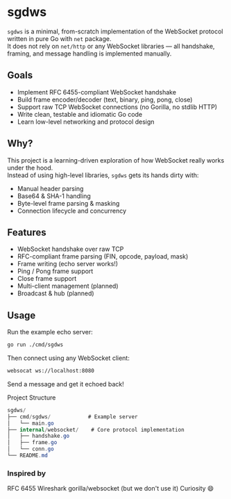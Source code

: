 # sgdws

`sgdws` is a minimal, from-scratch implementation of the WebSocket protocol written in pure Go with `net` package.  
It does not rely on `net/http` or any WebSocket libraries — all handshake, framing, and message handling is implemented manually.


## Goals

- Implement RFC 6455-compliant WebSocket handshake
- Build frame encoder/decoder (text, binary, ping, pong, close)
- Support raw TCP WebSocket connections (no Gorilla, no stdlib HTTP)
- Write clean, testable and idiomatic Go code
- Learn low-level networking and protocol design

## Why?

This project is a learning-driven exploration of how WebSocket really works under the hood.  
Instead of using high-level libraries, `sgdws` gets its hands dirty with:

- Manual header parsing
- Base64 & SHA-1 handling
- Byte-level frame parsing & masking
- Connection lifecycle and concurrency

## Features

- WebSocket handshake over raw TCP
- RFC-compliant frame parsing (FIN, opcode, payload, mask)
- Frame writing (echo server works!)
- Ping / Pong frame support
- Close frame support
- Multi-client management (planned)
- Broadcast & hub (planned)

## Usage

Run the example echo server:

```bash
go run ./cmd/sgdws
```

Then connect using any WebSocket client:

```bash
websocat ws://localhost:8080
```

Send a message and get it echoed back!

Project Structure
```cs
sgdws/
├── cmd/sgdws/            # Example server
│   └── main.go
├── internal/websocket/    # Core protocol implementation
│   ├── handshake.go
│   ├── frame.go
│   └── conn.go
└── README.md
```

### Inspired by
RFC 6455
Wireshark
gorilla/websocket (but we don't use it)
Curiosity 😄

